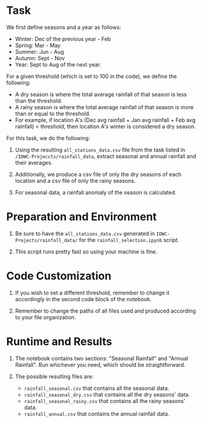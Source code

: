 # Task 

We first define seasons and a year as follows:
  
  - Winter: Dec of the previous year - Feb
  - Spring: Mar - May
  - Summer: Jun - Aug
  - Autumn: Sept - Nov
  - Year: Sept to Aug of the next year.

For a given threshold (which is set to 100 in the code), we define the following:

  - A dry season is where the total average rainfall of that season is less than the threshold.
  - A rainy season is where the total average rainfall of that season is more than or equal to the threshold.
  - For example, if location A's (Dec avg rainfall + Jan avg rainfall + Feb avg rainfall) < threshold, then location A's winter is considered a dry season.

For this task, we do the following: 

1. Using the resulting `all_stations_data.csv` file from the task listed in `/IOWC-Projeccts/rainfall_data`, extract seasonal and annual rainfall and their averages.

2. Additionally, we produce a csv file of only the dry seasons of each location and a csv file of only the rainy seasons.

3. For seasonal data, a rainfall anomaly of the season is calculated.

# Preparation and Environment

1. Be sure to have the `all_stations_data.csv` generated in `IOWC-Projects/rainfall_data/` for the `rainfall_selection.ipynb` script.

2. This script runs pretty fast so using your machine is fine.

# Code Customization

1. If you wish to set a different threshold, remember to change it accordingly in the second code block of the notebook.

2. Remember to change the paths of all files used and produced according to your file organization.

# Runtime and Results

1. The notebook contains two sections: "Seasonal Rainfall" and "Annual Rainfall". Run whichever you need, which should be straightforward.

2. The possible resulting files are:
   
   - `rainfall_seasonal.csv` that contains all the seasonal data.
   - `rainfall_seasonal_dry.csv` that contains all the dry seasons' data.
   - `rainfall_seasonal_rainy.csv` that contains all the rainy seasons' data.
   - `rainfall_annual.csv` that contains the annual rainfall data.
